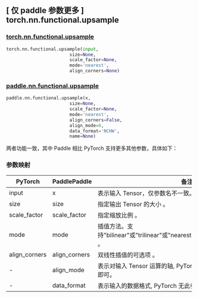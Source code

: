 ## [ 仅 paddle 参数更多 ] torch.nn.functional.upsample

### [torch.nn.functional.upsample](https://pytorch.org/docs/stable/generated/torch.nn.functional.upsample.html?highlight=upsample#torch.nn.functional.upsample)

```python
torch.nn.functional.upsample(input,
                        size=None,
                        scale_factor=None,
                        mode='nearest',
                        align_corners=None)
```

### [paddle.nn.functional.upsample](https://www.paddlepaddle.org.cn/documentation/docs/zh/api/paddle/nn/functional/upsample_cn.html#upsample)

```python
paddle.nn.functional.upsample(x,
                        size=None,
                        scale_factor=None,
                        mode='nearest',
                        align_corners=False,
                        align_mode=0,
                        data_format='NCHW',
                        name=None)
```

两者功能一致，其中 Paddle 相比 PyTorch 支持更多其他参数，具体如下：
### 参数映射
| PyTorch       | PaddlePaddle | 备注                                                   |
| ------------- | ------------ | ------------------------------------------------------ |
| input           | x           | 表示输入 Tensor，仅参数名不一致。      |
| size           | size           | 指定输出 Tensor 的大小 。               |
| scale_factor           | scale_factor           |  指定缩放比例 。              |
| mode           | mode           | 插值方法。支持"bilinear"或"trilinear"或"nearest"或"bicubic"或"linear"或"area" 。               |
| align_corners           | align_corners           |  双线性插值的可选项 。               |
| -           | align_mode           | 表示对输入 Tensor 运算的轴, PyTorch 无此参数， Paddle 保持默认即可。           |
| -          | data_format           | 表示输入的数据格式, PyTorch 无此参数， Paddle 保持默认即可。               |

